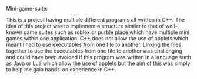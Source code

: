 Mini-game-suite:

This is a project having multiple different programs all written in C++. 
The idea of this project was to implement a structure similar to that of well-known game suites such as roblox or purble place which have multiple mini games within one application.
C++ does not allow the use of applets which meant I had to use executables from one file to another.
Linking the files together to use the executables from one file to another was challenging and could have been avoided if this program was written in a language such as Java or Lua which allow the use of applets but the aim of this was simply to help me gain hands-on experience in C++.
